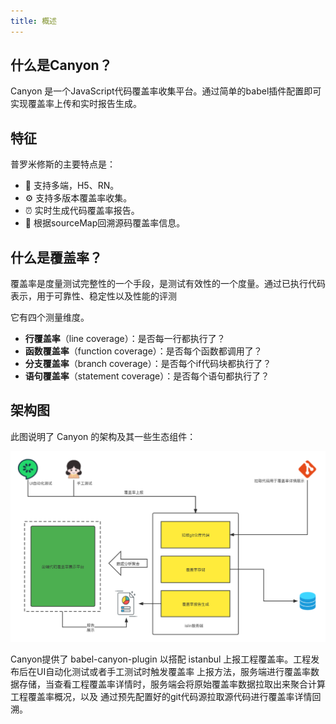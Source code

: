 ```yaml
---
title: 概述
---
```


## 什么是Canyon？

Canyon 是一个JavaScript代码覆盖率收集平台。通过简单的babel插件配置即可实现覆盖率上传和实时报告生成。

## 特征

普罗米修斯的主要特点是：
- 🌈 支持多端，H5、RN。
- ⚙️ 支持多版本覆盖率收集。
- ⏰ 实时生成代码覆盖率报告。
- 🐎 根据sourceMap回溯源码覆盖率信息。

## 什么是覆盖率？

覆盖率是度量测试完整性的一个手段，是测试有效性的一个度量。通过已执行代码表示，用于可靠性、稳定性以及性能的评测

它有四个测量维度。

- **行覆盖率**（line coverage）：是否每一行都执行了？
- **函数覆盖率**（function coverage）：是否每个函数都调用了？
- **分支覆盖率**（branch coverage）：是否每个if代码块都执行了？
- **语句覆盖率**（statement coverage）：是否每个语句都执行了？

## 架构图

此图说明了 Canyon 的架构及其一些生态组件：

![Example banner](架构图.png)

Canyon提供了 babel-canyon-plugin 以搭配 istanbul 上报工程覆盖率。工程发布后在UI自动化测试或者手工测试时触发覆盖率
上报方法，服务端进行覆盖率数据存储，当查看工程覆盖率详情时，服务端会将原始覆盖率数据拉取出来聚合计算工程覆盖率概况，以及
通过预先配置好的git代码源拉取源代码进行覆盖率详情回溯。



